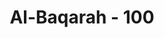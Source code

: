 ---
title: "Al-Baqarah - 100"
no: 100
arabic_no: ١٠٠
ayah: اَوَكُلَّمَا عٰهَدُوْا عَهْدًا نَّبَذَهٗ فَرِيْقٌ مِّنْهُمْ ۗ بَلْ اَكْثَرُهُمْ لَا يُؤْمِنُوْنَ
translation: "Dan mengapa setiap kali mereka mengikat janji, sekelompok mereka melanggarnya? Sedangkan sebagian besar mereka tidak beriman."
tafsir: "Pantaslah mereka itu mengingkari ayat Allah, karena setiap mereka mengadakan perjanjian, sebagian besar mereka mengkhianati janji. Janji yang dimaksudkan dalam ayat ini ialah janji mereka kepada Nabi Muhammad saw, dan janji yang mereka buat itu tidak sedikit. Tegasnya, orang-orang Yahudi mempunyai watak yang tidak setia, bahkan sebagian besar dari mereka suka menyalahi janji.\n\nAllah menerangkan dalam ayat ini ketidakjujuran yang dilakukan orang-orang Yahudi dalam mengingkari ayat-ayat yang terdapat dalam kitab Taurat dan tidak mau menjalankan ajarannya."
---